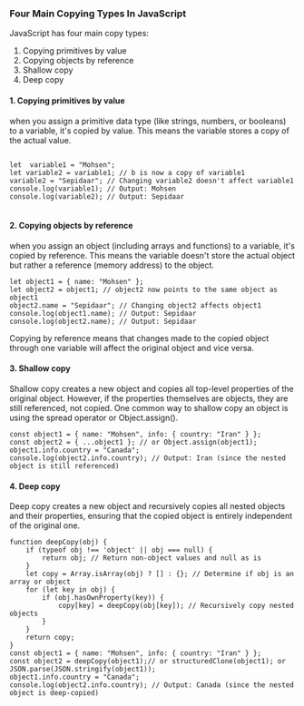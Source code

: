 ### Four Main Copying Types In JavaScript

JavaScript has four main copy types:

1. Copying primitives by value
2. Copying objects by reference
3. Shallow copy
4. Deep copy

#### 1. Copying primitives by value

when you assign a primitive data type (like strings, numbers, or booleans) to a variable, it's copied by value. This means the variable stores a copy of the actual value.

<pre>
<code>
let  variable1 = "Mohsen";
let variable2 = variable1; // b is now a copy of variable1
variable2 = "Sepidaar"; // Changing variable2 doesn't affect variable1
console.log(variable1); // Output: Mohsen
console.log(variable2); // Output: Sepidaar
</code>
</pre>

#### 2. Copying objects by reference

when you assign an object (including arrays and functions) to a variable, it's copied by reference. This means the variable doesn't store the actual object but rather a reference (memory address) to the object.

```
let object1 = { name: "Mohsen" };
let object2 = object1; // object2 now points to the same object as object1
object2.name = "Sepidaar"; // Changing object2 affects object1
console.log(object1.name); // Output: Sepidaar
console.log(object2.name); // Output: Sepidaar
```

Copying by reference means that changes made to the copied object through one variable will affect the original object and vice versa.

#### 3. Shallow copy

Shallow copy creates a new object and copies all top-level properties of the original object. However, if the properties themselves are objects, they are still referenced, not copied. One common way to shallow copy an object is using the spread operator or Object.assign().

```
const object1 = { name: "Mohsen", info: { country: "Iran" } };
const object2 = { ...object1 }; // or Object.assign(object1);
object1.info.country = "Canada";
console.log(object2.info.country); // Output: Iran (since the nested object is still referenced)
```

#### 4. Deep copy

Deep copy creates a new object and recursively copies all nested objects and their properties, ensuring that the copied object is entirely independent of the original one.

```
function deepCopy(obj) {
    if (typeof obj !== 'object' || obj === null) {
        return obj; // Return non-object values and null as is
    }
    let copy = Array.isArray(obj) ? [] : {}; // Determine if obj is an array or object
    for (let key in obj) {
        if (obj.hasOwnProperty(key)) {
            copy[key] = deepCopy(obj[key]); // Recursively copy nested objects
        }
    }
    return copy;
}
const object1 = { name: "Mohsen", info: { country: "Iran" } };
const object2 = deepCopy(object1);// or structuredClone(object1); or JSON.parse(JSON.stringify(object1));
object1.info.country = "Canada";
console.log(object2.info.country); // Output: Canada (since the nested object is deep-copied)
```
